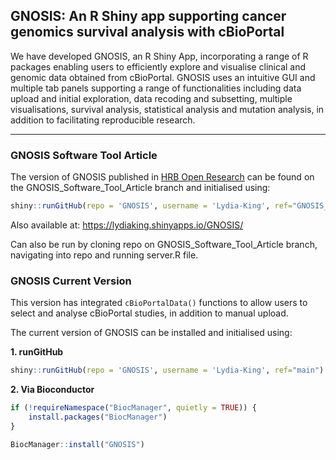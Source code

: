 ## **GNOSIS: An R Shiny app supporting cancer genomics survival analysis with cBioPortal**

We have developed GNOSIS, an R Shiny App, incorporating a range of R packages enabling users 
to efficiently explore and visualise clinical and genomic data obtained from cBioPortal. 
GNOSIS uses an intuitive GUI and multiple tab panels supporting a range of functionalities 
including data upload and initial exploration, data recoding and subsetting, multiple visualisations, survival analysis, 
statistical analysis and mutation analysis, in addition to facilitating reproducible research.

-----

### **GNOSIS Software Tool Article**

The version of GNOSIS published in [HRB Open Research](https://hrbopenresearch.org/articles/5-8) can be found on the GNOSIS_Software_Tool_Article branch and initialised using:  

``` r
shiny::runGitHub(repo = 'GNOSIS', username = 'Lydia-King', ref="GNOSIS_Software_Tool_Article")
```

Also available at: https://lydiaking.shinyapps.io/GNOSIS/

Can also be run by cloning repo on GNOSIS_Software_Tool_Article branch, navigating into repo and running server.R file. 

### **GNOSIS Current Version** 

This version has integrated `cBioPortalData()` functions to allow users to select and analyse cBioPortal studies,
in addition to manual upload. 

The current version of GNOSIS can be installed and initialised using:

**1. runGitHub**

``` r
shiny::runGitHub(repo = 'GNOSIS', username = 'Lydia-King', ref="main")
```

**2. Via Bioconductor**

``` r
if (!requireNamespace("BiocManager", quietly = TRUE)) {
    install.packages("BiocManager")
}

BiocManager::install("GNOSIS")
```
